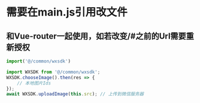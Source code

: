 # 需要在main.js引用改文件
## 和Vue-router一起使用，如若改变/#之前的Url需要重新授权

```js
import('@/common/wxsdk')
```



```js
import WXSDK from '@/common/wxsdk';
WXSDK.chooseImage().then(res => {
    // 本地图片Ids
});
await WXSDK.uploadImage(this.src); // 上传到微信服务器
```


